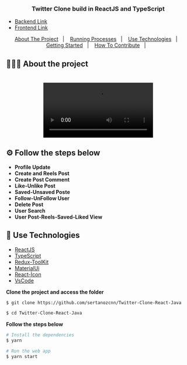 

<h3 align="center">
  Twitter Clone build in ReactJS and TypeScript
</h3>


- [Backend Link](https://nodejs.org/en)
- [Frontend Link](https://nodejs.org/en)


<p align="center">
  <a href="#-about-the-project">About The Project</a>&nbsp;&nbsp;&nbsp;|&nbsp;&nbsp;&nbsp;
<a href="#-about-the-project">Running Processes</a>&nbsp;&nbsp;&nbsp;|&nbsp;&nbsp;&nbsp;
  <a href="#-technologies">Use Technologies</a>&nbsp;&nbsp;&nbsp;|&nbsp;&nbsp;&nbsp;
  <a href="#-getting-started">Getting Started</a>&nbsp;&nbsp;&nbsp;|&nbsp;&nbsp;&nbsp;
 <a href="#-how-to-contribute">How To Contribute</a>&nbsp;&nbsp;&nbsp;|&nbsp;&nbsp;&nbsp;

</p>

## 👨🏻‍💻 About the project

<h1 align="center">
	<video alt="Project" src="https://github.com/sertanozcnn/Twitter-Clone-React-Java/assets/90261603/b9586b76-ee2e-4962-8537-84dfdb7f4288" />
</h1>



## ⚙️ Follow the steps below

- **Profile Update**
- **Create and Reels Post**
- **Create Post Comment**
- **Like-Unlike Post**
- **Saved-Unsaved Poste**
- **Follow-UnFollow User**
- **Delete Post**
- **User Search**
- **User Post-Reels-Saved-Liked View**


## 🚀 Use Technologies

- [ReactJS](https://nodejs.org/en)
- [TypeScript](https://www.typescriptlang.org)
- [Redux-ToolKit](https://react-sticky-box.codecks.io)
- [MaterialUi](https://styled-icons.js.org)
- [React-İcon](https://styled-components.com)
- [VsCode](https://code.visualstudio.com) 


**Clone the project and access the folder**

```bash
$ git clone https://github.com/sertanozcnn/Twitter-Clone-React-Java

$ cd Twitter-Clone-React-Java
```

**Follow the steps below**

```bash
# Install the dependencies
$ yarn

# Run the web app
$ yarn start
```










